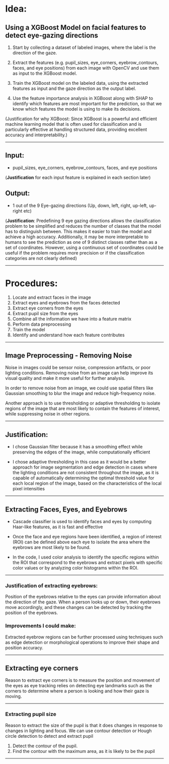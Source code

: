 # Idea:

## Using a XGBoost Model on facial features to detect eye-gazing directions

1.  Start by collecting a dataset of labeled images, where the label is the
    direction of the gaze.

2.  Extract the features (e.g. pupil_sizes, eye_corners, eyebrow_contours, faces, and eye positions) from each image with OpenCV and use them as input to the XGBoost model.

3.  Train the XGBoost model on the labeled data, using the extracted features as input and the gaze direction as the output label.

4.  Use the feature importance analysis in XGBoost along with SHAP to identify which features are most important for the prediction, so that we know which features the model is using to make its decisions.

(Justification for why XGBoost: Since XGBoost is a powerful and efficient machine learning model that is often used for classification and is particularly effective at handling structured data, providing excellent accuracy and interpretability.)

---

## Input:

- pupil_sizes, eye_corners, eyebrow_contours, faces, and eye positions

(**Justification** for each input feature is explained in each section later)

## Output:

- 1 out of the 9 Eye-gazing directions (Up, down, left, right, up-left, up-right etc)

(**Justification**: Predefining 9 eye gazing directions allows the classification problem to be simplified and reduces the number of classes that the model has to distinguish between. This makes it easier to train the model and achieve a high accuracy. Additionally, it may be more interpretable to humans to see the prediction as one of 9 distinct classes rather than as a set of coordinates. However, using a continuous set of coordinates could be useful if the problem requires more precision or if the classification categories are not clearly defined)

---

# Procedures:

1.  Locate and extract faces in the image
2.  Extract eyes and eyebrows from the faces detected
3.  Extract eye corners from the eyes
4.  Extract pupil size from the eyes
5.  Combine all the information we have into a feature matrix
6.  Perform data preprocessing
7.  Train the model
8.  Identify and understand how each feature contributes

---

## Image Preprocessing - Removing Noise

Noise in images could be sensor noise, compression artifacts, or poor lighting conditions. Removing noise from an image can help improve its visual quality and make it more useful for further analysis.

In order to remove noise from an image, we could use spatial filters like Gaussian smoothing to blur the image and reduce high-frequency noise.

Another approach is to use thresholding or adaptive thresholding to isolate regions of the image that are most likely to contain the features of interest, while suppressing noise in other regions.

---

## **Justification**:

- I chose Gaussian filter because it has a smoothing effect while preserving the edges of the image, while computationally efficient

- I chose adaptive thresholding in this case as it would be a better approach for image segmentation and edge detection in cases where the lighting conditions are not consistent throughout the image, as it is capable of automatically determining the optimal threshold value for each local region of the image, based on the characteristics of the local pixel intensities

---

## Extracting Faces, Eyes, and Eyebrows

- Cascade classifier is used to identify faces and eyes by computing Haar-like features, as it is fast and effective

- Once the face and eye regions have been identified, a region of interest (ROI) can be defined above each eye to isolate the area where the eyebrows are most likely to be found.

- In the code, I used color analysis to identify the specific regions within the ROI that correspond to the eyebrows and extract pixels with specific color values or by analyzing color histograms within the ROI.

---

### Justification of extracting eyebrows:

Position of the eyebrows relative to the eyes can provide information about the direction of the gaze. When a person looks up or down, their eyebrows move accordingly, and these changes can be detected by tracking the position of the eyebrows.

### Improvements I could make:
Extracted eyebrow regions can be further processed using techniques such as edge detection or morphological operations to improve their shape and position accuracy.

---

## Extracting eye corners

Reason to extract eye corners is to measure the position and movement of the eyes as eye tracking relies on detecting eye landmarks such as the corners to determine where a person is looking and how their gaze is moving.

---

### Extracting pupil size

Reason to extract the size of the pupil is that it does changes in response to changes in lighting and focus. We can use contour detection or Hough circle detection to detect and extract pupil

1.  Detect the contour of the pupil.
2.  Find the contour with the maximum area, as it is likely to be the pupil

---
